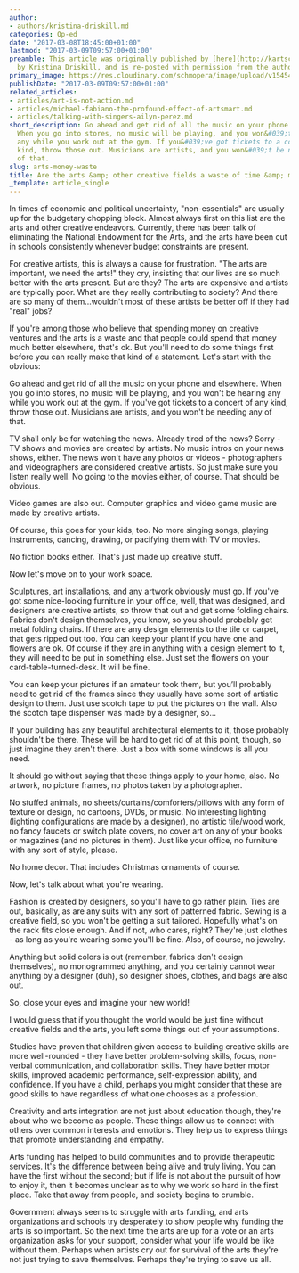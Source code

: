 ```yaml
---
author:
- authors/kristina-driskill.md
categories: Op-ed
date: "2017-03-08T18:45:00+01:00"
lastmod: "2017-03-09T09:57:00+01:00"
preamble: This article was originally published by [here](http://kartsconsulting.com/2017/03/03/arts-waste-time-money/)
  by Kristina Driskill, and is re-posted with permission from the author.
primary_image: https://res.cloudinary.com/schmopera/image/upload/v1545409169/media/webhook-uploads/1488999518363/2017-03-08---Art.jpg.jpg
publishDate: "2017-03-09T09:57:00+01:00"
related_articles:
- articles/art-is-not-action.md
- articles/michael-fabiano-the-profound-effect-of-artsmart.md
- articles/talking-with-singers-ailyn-perez.md
short_description: Go ahead and get rid of all the music on your phone and elsewhere.
  When you go into stores, no music will be playing, and you won&#039;t be hearing
  any while you work out at the gym. If you&#039;ve got tickets to a concert of any
  kind, throw those out. Musicians are artists, and you won&#039;t be needing any
  of that.
slug: arts-money-waste
title: Are the arts &amp; other creative fields a waste of time &amp; money?
_template: article_single
---
```


In times of economic and political uncertainty, "non-essentials" are usually up for the budgetary chopping block. Almost always first on this list are the arts and other creative endeavors. Currently, there has been talk of eliminating the National Endowment for the Arts, and the arts have been cut in schools consistently whenever budget constraints are present.

For creative artists, this is always a cause for frustration. "The arts are important, we need the arts!" they cry, insisting that our lives are so much better with the arts present. But are they? The arts are expensive and artists are typically poor. What are they really contributing to society? And there are so many of them...wouldn't most of these artists be better off if they had "real" jobs?

If you're among those who believe that spending money on creative ventures and the arts is a waste and that people could spend that money much better elsewhere, that's ok. But you'll need to do some things first before you can really make that kind of a statement. Let's start with the obvious:

Go ahead and get rid of all the music on your phone and elsewhere. When you go into stores, no music will be playing, and you won't be hearing any while you work out at the gym. If you've got tickets to a concert of any kind, throw those out. Musicians are artists, and you won't be needing any of that.

TV shall only be for watching the news. Already tired of the news? Sorry - TV shows and movies are created by artists. No music intros on your news shows, either. The news won't have any photos or videos - photographers and videographers are considered creative artists. So just make sure you listen really well. No going to the movies either, of course. That should be obvious.

Video games are also out. Computer graphics and video game music are made by creative artists. 

Of course, this goes for your kids, too. No more singing songs, playing instruments, dancing, drawing, or pacifying them with TV or movies. 

No fiction books either. That's just made up creative stuff.

Now let's move on to your work space.

Sculptures, art installations, and any artwork obviously must go. If you've got some nice-looking furniture in your office, well, that was designed, and designers are creative artists, so throw that out and get some folding chairs. Fabrics don't design themselves, you know, so you should probably get metal folding chairs. If there are any design elements to the tile or carpet, that gets ripped out too. You can keep your plant if you have one and flowers are ok. Of course if they are in anything with a design element to it, they will need to be put in something else. Just set the flowers on your card-table-turned-desk. It will be fine.

You can keep your pictures if an amateur took them, but you’ll probably need to get rid of the frames since they usually have some sort of artistic design to them. Just use scotch tape to put the pictures on the wall. Also the scotch tape dispenser was made by a designer, so...

If your building has any beautiful architectural elements to it, those probably shouldn't be there. These will be hard to get rid of at this point, though, so just imagine they aren't there. Just a box with some windows is all you need. 

It should go without saying that these things apply to your home, also. No artwork, no picture frames, no photos taken by a photographer.

No stuffed animals, no sheets/curtains/comforters/pillows with any form of texture or design, no cartoons, DVDs, or music. No interesting lighting (lighting configurations are made by a designer), no artistic tile/wood work, no fancy faucets or switch plate covers, no cover art on any of your books or magazines (and no pictures in them). Just like your office, no furniture with any sort of style, please.

No home decor. That includes Christmas ornaments of course. 

Now, let's talk about what you're wearing.

Fashion is created by designers, so you'll have to go rather plain. Ties are out, basically, as are any suits with any sort of patterned fabric. Sewing is a creative field, so you won't be getting a suit tailored. Hopefully what's on the rack fits close enough. And if not, who cares, right? They're just clothes - as long as you're wearing some you'll be fine. Also, of course, no jewelry.

Anything but solid colors is out (remember, fabrics don't design themselves), no monogrammed anything, and you certainly cannot wear anything by a designer (duh), so designer shoes, clothes, and bags are also out.

So, close your eyes and imagine your new world! 

I would guess that if you thought the world would be just fine without creative fields and the arts, you left some things out of your assumptions. 

Studies have proven that children given access to building creative skills are more well-rounded - they have better problem-solving skills, focus, non-verbal communication, and collaboration skills. They have better motor skills, improved academic performance, self-expression ability, and confidence. If you have a child, perhaps you might consider that these are good skills to have regardless of what one chooses as a profession. 

Creativity and arts integration are not just about education though, they're about who we become as people. These things allow us to connect with others over common interests and emotions. They help us to express things that promote understanding and empathy. 

Arts funding has helped to build communities and to provide therapeutic services. It's the difference between being alive and truly living. You can have the first without the second; but if life is not about the pursuit of how to enjoy it, then it becomes unclear as to why we work so hard in the first place. Take that away from people, and society begins to crumble.

Government always seems to struggle with arts funding, and arts organizations and schools try desperately to show people why funding the arts is so important. So the next time the arts are up for a vote or an arts organization asks for your support, consider what your life would be like without them. Perhaps when artists cry out for survival of the arts they're not just trying to save themselves. Perhaps they're trying to save us all.
